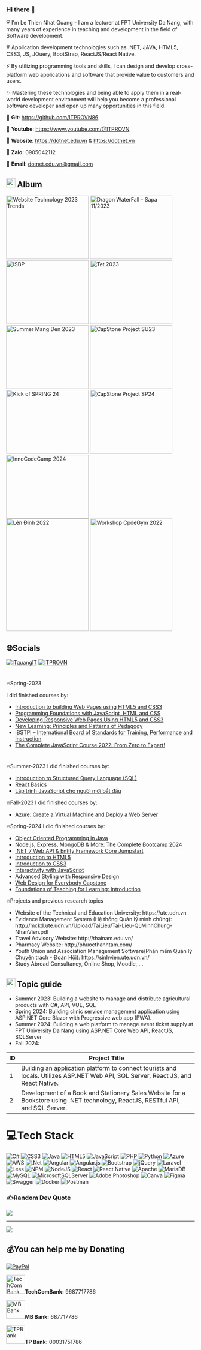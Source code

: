 ### Hi there 👋

💗 I'm Le Thien Nhat Quang - I am a lecturer at FPT University Da Nang, with many years of experience in teaching and development in the field of Software development.

💗 Application development technologies such as .NET, JAVA, HTML5, CSS3, JS, JQuery, BootStrap, ReactJS/React Native.

⚡ By utilizing programming tools and skills, I can design and develop cross-platform web applications and software that provide value to customers and users.

✨ Mastering these technologies and being able to apply them in a real-world development environment will help you become a professional software developer and open up many opportunities in this field.

🌱 **Git**: https://github.com/ITPROVN86

🌱 **Youtube**: https://www.youtube.com/@ITPROVN

🌱 **Website**: https://dotnet.edu.vn & https://dotnet.vn

🌱 **Zalo**: 0905042112

🌱 **Email**: dotnet.edu.vn@gmail.com

## <img src="https://github.com/user-attachments/assets/ffc02512-7529-40f5-8540-85855b1fa3d8" width="24" height="24" /> Album
<img src="https://github.com/ITPROVN86/Lab211_FruitManagement/assets/129712915/d509b09e-a53d-47c2-bd83-6d46770c747f" alt="Website Technology 2023 Trends" width="220" height="170" />
<img src="https://github.com/ITPROVN86/ITPROVN86/assets/129712915/1d06f768-dbec-446f-9537-cde05ece5672" alt="Dragon WaterFall - Sapa 11/2023" width="220" height="170" />
<img src="https://github.com/ITPROVN86/ITPROVN86/assets/129712915/37bc5c3c-9a28-4d1a-a89a-3a39350b592e" alt="ISBP" width="220" height="170" />
<img src="https://github.com/ITPROVN86/ITPROVN86/assets/129712915/1825a76e-6e2a-49c5-ac64-4de88abe5813" alt="Tet 2023" width="220" height="170" />
<img src="https://github.com/ITPROVN86/ITPROVN86/assets/129712915/c6bcf8e5-86a5-479f-8263-bcb66cf63265" alt="Summer Mang Den 2023" width="220" height="170" />
<img src="https://github.com/ITPROVN86/ITPROVN86/assets/129712915/c13f2566-5bee-4f1d-829c-055aca237098" alt="CapStone Project SU23" width="220" height="170" />
<img src="https://github.com/ITPROVN86/ITPROVN86/assets/129712915/69c06dd4-f9b7-4418-a7d1-31ae93516f57" alt="Kick of SPRING 24" width="220" height="170" />
<img src="https://github.com/ITPROVN86/ITPROVN86/assets/129712915/dd67b156-b2eb-4f8c-b96b-dbe812ef239c" alt="CapStone Project SP24" width="220" height="170" />
<img src="https://github.com/user-attachments/assets/8a5d3c09-afe0-4e96-b0f8-dc1e396cd009" alt="InnoCodeCamp 2024" width="220" height="170" />
<br/>
<img src="https://github.com/ITPROVN86/ITPROVN86/assets/129712915/55a8d6b3-6d4b-4d2a-973a-271f039e0922" alt="Lên Đỉnh 2022" width="220" height="300" />
<img src="https://github.com/ITPROVN86/ITPROVN86/assets/129712915/67b1d34f-8def-4766-a2ce-d3e6ea13d509" alt="Workshop CpdeGym 2022" width="220" height="300" />

## 🌐Socials
[![ITquangIT](https://img.shields.io/badge/Facebook-%231877F2.svg?logo=Facebook&logoColor=white)](https://www.facebook.com/ITquangIT) [![ITPROVN](https://img.shields.io/badge/YouTube-%23FF0000.svg?logo=YouTube&logoColor=white)](https://www.youtube.com/@ITPROVN) 

#
🔥Spring-2023

I did finished courses by:
<ul dir="auto">
<li><a href="https://coursera.org/share/af11a85cc3c6d9a9bcd973f399cdc88b" rel="nofollow">Introduction to building Web Pages using HTML5 and CSS3</a></li>
<li><a href="https://coursera.org/share/dfb29762ce8e23b32ee8d33e4fe5b16f" rel="nofollow">Programming Foundations with JavaScript, HTML and CSS</a></li>
<li><a href="https://coursera.org/share/6e08b1e1c2d083ff9dbdb1f5db9c98fb" rel="nofollow">Developing Responsive Web Pages Using HTML5 and CSS3</a></li>
<li><a href="https://coursera.org/share/bf6481aa2a7f70f6690c4728f4496288" rel="nofollow">New Learning: Principles and Patterns of Pedagogy</a></li>
<li><a href="https://fcu.fpt.com.vn/uploads/2023/FE%20Mi%E1%BB%81n%20Trung/00035380_quangltn3@fe.edu.vn_6762.pdf" rel="nofollow">IBSTPI – International Board of Standards for Training, Performance and Instruction</a></li>
<li><a href="https://fcu.fpt.com.vn/uploads/2022/FE%20Mi%E1%BB%81n%20Trung/00035380_quangltn3@fe.edu.vn_8384.jpg" rel="nofollow">The Complete JavaScript Course 2022: From Zero to Expert!</a></li>
</ul>

#
🔥Summer-2023
I did finished courses by:
<ul dir="auto">
<li><a href="https://www.coursera.org/account/accomplishments/verify/MU6DWLTFGYBM" rel="nofollow">Introduction to Structured Query Language (SQL)</a></li>
  <li><a href="https://www.coursera.org/account/accomplishments/verify/RB5KJZ5NJ5TK" rel="nofollow">React Basics</a></li>
  <li><a href="https://www.udemy.com/certificate/UC-48dc1c78-1f0a-4d83-b366-2457907e912a/" rel="nofollow">Lập trình JavaScript cho người mới bắt đầu</a></li>
</ul>

🔥Fall-2023
I did finished courses by:
<ul dir="auto">
<li><a href="https://www.coursera.org/account/accomplishments/certificate/RC4C4YKYW4WE" rel="nofollow">Azure: Create a Virtual Machine and Deploy a Web Server</a></li>
</ul>
🔥Spring-2024
I did finished courses by:
<ul dir="auto">
   <li><a href="https://coursera.org/share/9c943ed5613d5518a345fedc259a6f24" rel="nofollow">Object Oriented Programming in Java</a></li>
   <li><a href="https://funix.udemy.com/certificate/UC-f0a08371-97bd-4625-ad0b-68de61e92c62" rel="nofollow">Node.js, Express, MongoDB & More: The Complete Bootcamp 2024</a></li>
  <li><a href="https://udemy-certificate.s3.amazonaws.com/pdf/UC-989d1c91-24cc-422f-b89e-01c2a3191c03.pdf" rel="nofollow">
.NET 7 Web API & Entity Framework Core Jumpstart</a></li>
<li><a href="https://www.coursera.org/account/accomplishments/certificate/ZPC759GT3DB8" rel="nofollow">Introduction to HTML5</a></li>
  <li><a href="https://coursera.org/share/9aec5884a24d2648e341fb1006eeccde" rel="nofollow">Introduction to CSS3</a></li>
<li><a href="https://coursera.org/share/82e779767f1a66840272836f9f45cb0e" rel="nofollow">Interactivity with JavaScript</a></li>
   <li><a href="https://coursera.org/share/aaf3a23e311e049da48c2b6cb3557e7c" rel="nofollow">Advanced Styling with Responsive Design</a></li>
  <li><a href="https://www.coursera.org/account/accomplishments/verify/DR6RH8H2TNRJ?utm_source=link&utm_medium=certificate&utm_content=cert_image&utm_campaign=sharing_cta&utm_product=course" rel="nofollow">Web Design for Everybody Capstone</a></li>
  <li><a href="https://coursera.org/share/f08ce12f4448cdbc2db99ca4602493e2" rel="nofollow">Foundations of Teaching for Learning: Introduction</a></li>
</ul>

🔥Projects and previous research topics
<ul dir="auto">
<li>Website of the Technical and Education University: https://ute.udn.vn</li>
<li>Evidence Management System (Hệ thống Quản lý minh chứng): http://mckd.ute.udn.vn/Upload/TaiLieu/Tai-Lieu-QLMinhChung-NhanVien.pdf</li>
  <li>Travel Advisory Website: http://thainam.edu.vn/</li>
  <li>Pharmacy Website: http://phuocthanhtam.com/</li>
  <li>Youth Union and Association Management Software(Phần mềm Quản lý Chuyên trách - Đoàn Hội): https://sinhvien.ute.udn.vn/</li>
<li>Study Abroad Consultancy, Online Shop, Moodle, ...</li>
</ul>

## <img src="https://github.com/user-attachments/assets/d06a8bf9-9197-4e64-84af-c50cbe608df9" width="24" height="24" /> Topic guide

<ul dir="auto">
  <li>Summer 2023: Building a website to manage and distribute agricultural products with C#, API, VUE, SQL</li>
   <li>Spring 2024: Building clinic service management application using ASP.NET Core Blazor with Progressive web app (PWA).</li>
  <li>Summer 2024: Building a web platform to manage event ticket supply at FPT University Da Nang using ASP.NET Core Web API, ReactJS, SQLServer</li>
  <li>Fall 2024:
  </li>
</ul>


| ID | Project Title                                                                                                                   |
|----|---------------------------------------------------------------------------------------------------------------------------------|
| 1  | Building an application platform to connect tourists and locals. Utilizes ASP.NET Web API, SQL Server, React JS, and React Native. |
| 2  | Development of a Book and Stationery Sales Website for a Bookstore using .NET technology, ReactJS, RESTful API, and SQL Server.  |


# 💻Tech Stack
![C#](https://img.shields.io/badge/c%23-%23239120.svg?style=for-the-badge&logo=c-sharp&logoColor=white) ![CSS3](https://img.shields.io/badge/css3-%231572B6.svg?style=for-the-badge&logo=css3&logoColor=white) ![Java](https://img.shields.io/badge/java-%23ED8B00.svg?style=for-the-badge&logo=java&logoColor=white) ![HTML5](https://img.shields.io/badge/html5-%23E34F26.svg?style=for-the-badge&logo=html5&logoColor=white) ![JavaScript](https://img.shields.io/badge/javascript-%23323330.svg?style=for-the-badge&logo=javascript&logoColor=%23F7DF1E) ![PHP](https://img.shields.io/badge/php-%23777BB4.svg?style=for-the-badge&logo=php&logoColor=white) ![Python](https://img.shields.io/badge/python-3670A0?style=for-the-badge&logo=python&logoColor=ffdd54) ![Azure](https://img.shields.io/badge/azure-%230072C6.svg?style=for-the-badge&logo=azure-devops&logoColor=white) ![AWS](https://img.shields.io/badge/AWS-%23FF9900.svg?style=for-the-badge&logo=amazon-aws&logoColor=white) ![.Net](https://img.shields.io/badge/.NET-5C2D91?style=for-the-badge&logo=.net&logoColor=white) ![Angular](https://img.shields.io/badge/angular-%23DD0031.svg?style=for-the-badge&logo=angular&logoColor=white) ![Angular.js](https://img.shields.io/badge/angular.js-%23E23237.svg?style=for-the-badge&logo=angularjs&logoColor=white) ![Bootstrap](https://img.shields.io/badge/bootstrap-%23563D7C.svg?style=for-the-badge&logo=bootstrap&logoColor=white) ![jQuery](https://img.shields.io/badge/jquery-%230769AD.svg?style=for-the-badge&logo=jquery&logoColor=white) ![Laravel](https://img.shields.io/badge/laravel-%23FF2D20.svg?style=for-the-badge&logo=laravel&logoColor=white) ![Less](https://img.shields.io/badge/less-2B4C80?style=for-the-badge&logo=less&logoColor=white) ![NPM](https://img.shields.io/badge/NPM-%23000000.svg?style=for-the-badge&logo=npm&logoColor=white) ![NodeJS](https://img.shields.io/badge/node.js-6DA55F?style=for-the-badge&logo=node.js&logoColor=white) ![React](https://img.shields.io/badge/react-%2320232a.svg?style=for-the-badge&logo=react&logoColor=%2361DAFB) ![React Native](https://img.shields.io/badge/react_native-%2320232a.svg?style=for-the-badge&logo=react&logoColor=%2361DAFB) ![Apache](https://img.shields.io/badge/apache-%23D42029.svg?style=for-the-badge&logo=apache&logoColor=white) ![MariaDB](https://img.shields.io/badge/MariaDB-003545?style=for-the-badge&logo=mariadb&logoColor=white) ![MySQL](https://img.shields.io/badge/mysql-%2300f.svg?style=for-the-badge&logo=mysql&logoColor=white) ![MicrosoftSQLServer](https://img.shields.io/badge/Microsoft%20SQL%20Sever-CC2927?style=for-the-badge&logo=microsoft%20sql%20server&logoColor=white) ![Adobe Photoshop](https://img.shields.io/badge/adobephotoshop-%2331A8FF.svg?style=for-the-badge&logo=adobephotoshop&logoColor=white) ![Canva](https://img.shields.io/badge/Canva-%2300C4CC.svg?style=for-the-badge&logo=Canva&logoColor=white) 	![Figma](https://img.shields.io/badge/figma-%23F24E1E.svg?style=for-the-badge&logo=figma&logoColor=white) ![Swagger](https://img.shields.io/badge/-Swagger-%23Clojure?style=for-the-badge&logo=swagger&logoColor=white) ![Docker](https://img.shields.io/badge/docker-%230db7ed.svg?style=for-the-badge&logo=docker&logoColor=white) ![Postman](https://img.shields.io/badge/Postman-FF6C37?style=for-the-badge&logo=postman&logoColor=white)

### ✍️Random Dev Quote
![](https://quotes-github-readme.vercel.app/api?type=horizontal&theme=radical)

---
[![](https://visitcount.itsvg.in/api?id=ITPROVN86&icon=0&color=0)](https://visitcount.itsvg.in)

  ## 💰You can help me by Donating
  [![PayPal](https://img.shields.io/badge/PayPal-00457C?style=for-the-badge&logo=paypal&logoColor=white)](https://paypal.me/quangit) 
  
  <img src="https://github.com/ITPROVN86/ITPROVN86/assets/129712915/f41de281-420f-429e-a28a-19ac156e62cc" alt="TechComBank" width="50" />**TechComBank:** 9687717786
  
  <img src="https://github.com/ITPROVN86/ITPROVN86/assets/129712915/cd643418-3363-49e6-bcb6-c08221d9b1ec" alt="MBBank" width="50" />**MB Bank:** 687717786

  <img src="https://github.com/ITPROVN86/ITPROVN86/assets/129712915/a5daadf1-27f1-4637-871d-b673d7ea8a5c" alt="TPBank" width="50" />**TP Bank:** 00031751786

  <!-- Proudly created with GPRM ( https://gprm.itsvg.in ) -->
  

